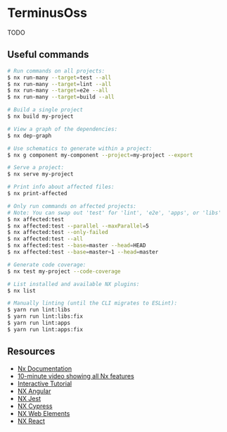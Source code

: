 # TerminusOss

TODO

## Useful commands

```bash
# Run commands on all projects:
$ nx run-many --target=test --all
$ nx run-many --target=lint --all
$ nx run-many --target=e2e --all
$ nx run-many --target=build --all

# Build a single project
$ nx build my-project

# View a graph of the dependencies:
$ nx dep-graph

# Use schematics to generate within a project:
$ nx g component my-component --project=my-project --export

# Serve a project:
$ nx serve my-project

# Print info about affected files:
$ nx print-affected

# Only run commands on affected projects:
# Note: You can swap out 'test' for 'lint', 'e2e', 'apps', or 'libs'
$ nx affected:test
$ nx affected:test --parallel --maxParallel=5
$ nx affected:test --only-failed
$ nx affected:test --all
$ nx affected:test --base=master --head=HEAD
$ nx affected:test --base=master~1 --head=master

# Generate code coverage:
$ nx test my-project --code-coverage

# List installed and available NX plugins:
$ nx list

# Manually linting (until the CLI migrates to ESLint):
$ yarn run lint:libs
$ yarn run lint:libs:fix
$ yarn run lint:apps
$ yarn run lint:apps:fix
```






## Resources

- [Nx Documentation](https://nx.dev/angular)
- [10-minute video showing all Nx features](https://nx.dev/angular/getting-started/what-is-nx)
- [Interactive Tutorial](https://nx.dev/angular/tutorial/01-create-application)  
- [NX Angular](https://nx.dev/angular/plugins/angular/overview)
- [NX Jest](https://nx.dev/angular/plugins/jest/overview)
- [NX Cypress](https://nx.dev/angular/plugins/cypress/overview)
- [NX Web Elements](https://nx.dev/angular/plugins/web/overview)
- [NX React](https://nx.dev/angular/plugins/react/overview)

